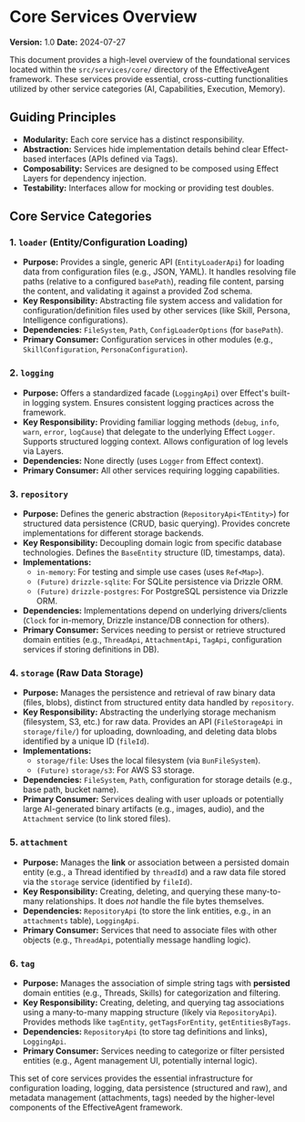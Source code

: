 # Core Services Overview

**Version:** 1.0
**Date:** 2024-07-27

This document provides a high-level overview of the foundational services located within the `src/services/core/` directory of the EffectiveAgent framework. These services provide essential, cross-cutting functionalities utilized by other service categories (AI, Capabilities, Execution, Memory).

## Guiding Principles

*   **Modularity:** Each core service has a distinct responsibility.
*   **Abstraction:** Services hide implementation details behind clear Effect-based interfaces (APIs defined via Tags).
*   **Composability:** Services are designed to be composed using Effect Layers for dependency injection.
*   **Testability:** Interfaces allow for mocking or providing test doubles.

## Core Service Categories

### 1. `loader` (Entity/Configuration Loading)

*   **Purpose:** Provides a single, generic API (`EntityLoaderApi`) for loading data from configuration files (e.g., JSON, YAML). It handles resolving file paths (relative to a configured `basePath`), reading file content, parsing the content, and validating it against a provided Zod schema.
*   **Key Responsibility:** Abstracting file system access and validation for configuration/definition files used by other services (like Skill, Persona, Intelligence configurations).
*   **Dependencies:** `FileSystem`, `Path`, `ConfigLoaderOptions` (for `basePath`).
*   **Primary Consumer:** Configuration services in other modules (e.g., `SkillConfiguration`, `PersonaConfiguration`).

### 2. `logging`

*   **Purpose:** Offers a standardized facade (`LoggingApi`) over Effect's built-in logging system. Ensures consistent logging practices across the framework.
*   **Key Responsibility:** Providing familiar logging methods (`debug`, `info`, `warn`, `error`, `logCause`) that delegate to the underlying Effect `Logger`. Supports structured logging context. Allows configuration of log levels via Layers.
*   **Dependencies:** None directly (uses `Logger` from Effect context).
*   **Primary Consumer:** All other services requiring logging capabilities.

### 3. `repository`

*   **Purpose:** Defines the generic abstraction (`RepositoryApi<TEntity>`) for structured data persistence (CRUD, basic querying). Provides concrete implementations for different storage backends.
*   **Key Responsibility:** Decoupling domain logic from specific database technologies. Defines the `BaseEntity` structure (ID, timestamps, data).
*   **Implementations:**
    *   `in-memory`: For testing and simple use cases (uses `Ref<Map>`).
    *   `(Future)` `drizzle-sqlite`: For SQLite persistence via Drizzle ORM.
    *   `(Future)` `drizzle-postgres`: For PostgreSQL persistence via Drizzle ORM.
*   **Dependencies:** Implementations depend on underlying drivers/clients (`Clock` for in-memory, Drizzle instance/DB connection for others).
*   **Primary Consumer:** Services needing to persist or retrieve structured domain entities (e.g., `ThreadApi`, `AttachmentApi`, `TagApi`, configuration services if storing definitions in DB).

### 4. `storage` (Raw Data Storage)

*   **Purpose:** Manages the persistence and retrieval of raw binary data (files, blobs), distinct from structured entity data handled by `repository`.
*   **Key Responsibility:** Abstracting the underlying storage mechanism (filesystem, S3, etc.) for raw data. Provides an API (`FileStorageApi` in `storage/file/`) for uploading, downloading, and deleting data blobs identified by a unique ID (`fileId`).
*   **Implementations:**
    *   `storage/file`: Uses the local filesystem (via `BunFileSystem`).
    *   `(Future)` `storage/s3`: For AWS S3 storage.
*   **Dependencies:** `FileSystem`, `Path`, configuration for storage details (e.g., base path, bucket name).
*   **Primary Consumer:** Services dealing with user uploads or potentially large AI-generated binary artifacts (e.g., images, audio), and the `Attachment` service (to link stored files).

### 5. `attachment`

*   **Purpose:** Manages the **link** or association between a persisted domain entity (e.g., a Thread identified by `threadId`) and a raw data file stored via the `storage` service (identified by `fileId`).
*   **Key Responsibility:** Creating, deleting, and querying these many-to-many relationships. It does *not* handle the file bytes themselves.
*   **Dependencies:** `RepositoryApi` (to store the link entities, e.g., in an `attachments` table), `LoggingApi`.
*   **Primary Consumer:** Services that need to associate files with other objects (e.g., `ThreadApi`, potentially message handling logic).

### 6. `tag`

*   **Purpose:** Manages the association of simple string tags with **persisted** domain entities (e.g., Threads, Skills) for categorization and filtering.
*   **Key Responsibility:** Creating, deleting, and querying tag associations using a many-to-many mapping structure (likely via `RepositoryApi`). Provides methods like `tagEntity`, `getTagsForEntity`, `getEntitiesByTags`.
*   **Dependencies:** `RepositoryApi` (to store tag definitions and links), `LoggingApi`.
*   **Primary Consumer:** Services needing to categorize or filter persisted entities (e.g., Agent management UI, potentially internal logic).

This set of core services provides the essential infrastructure for configuration loading, logging, data persistence (structured and raw), and metadata management (attachments, tags) needed by the higher-level components of the EffectiveAgent framework.

